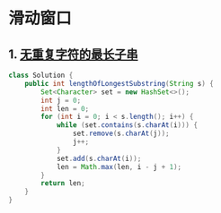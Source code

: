 # 滑动窗口

## 1. [无重复字符的最长子串](https://leetcode.cn/problems/longest-substring-without-repeating-characters/)

```java
class Solution {
    public int lengthOfLongestSubstring(String s) {
        Set<Character> set = new HashSet<>();
        int j = 0;
        int len = 0;
        for (int i = 0; i < s.length(); i++) {
            while (set.contains(s.charAt(i))) {
                set.remove(s.charAt(j));
                j++;
            }
            set.add(s.charAt(i));
            len = Math.max(len, i - j + 1);
        }
        return len;
    }
}
```

